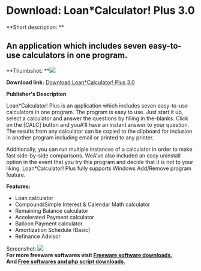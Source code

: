 # Download: Loan*Calculator! Plus 3.0

**Short description: **

## An application which includes seven easy-to-use calculators in one program.

  
**Thumbshot: **![](http://www.freewarefiles.com/screenshot/loancalcplus2_md.gif)   
  
**Download link:** [Download Loan*Calculator! Plus 3.0](http://freesoftwares.boysofts.com/LoanCalculator-Plus_program_28215.html)  
  

**Publisher's Description**  
  

Loan*Calculator! Plus is an application which includes seven easy-to-use
calculators in one program. The program is easy to use. Just start it up,
select a calculator and answer the questions by filling in the-blanks. Click
on the [CALC] button and youA'll have an instant answer to your question. The
results from any calculator can be copied to the clipboard for inclusion in
another program including email or printed to any printer.

Additionally, you can run multiple instances of a calculator in order to make
fast side-by-side comparisons. WeA've also included an easy uninstall option
in the event that you try this program and decide that it is not to your
liking. Loan*Calculator! Plus fully supports Windows Add/Remove program
feature.

**Features:**

  * Loan calculator 
  * Compound/Simple Interest & Calendar Math calculator 
  * Remaining Balance calculator 
  * Accelerated Payment calculator 
  * Balloon Payment calculator 
  * Amortization Schedule (Basic) 
  * Refinance Advisor 

  
  
Screenshot: ![](http://www.freewarefiles.com/screenshot/loancalcplus2.gif)  
**For more freeware softwares visit [Freeware software downloads.](http://freesoftwares.boysofts.com/)**   
**And [Free softwares and php script downloads.](http://www.boysofts.com/)**

